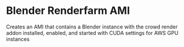 # Blender Renderfarm AMI
Creates an AMI that contains a Blender instance with the crowd render addon
installed, enabled, and started with CUDA settings for AWS GPU instances

